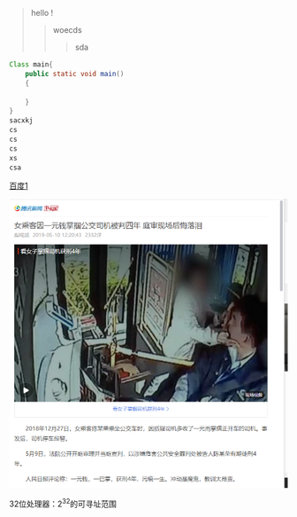 > hello !  
>>  woecds
>>> sda 
``` java
Class main{
    public static void main()
    {

    }
}
sacxkj
cs
cs
cs
xs
csa

```
[百度1](http://www.baidu.com)

![](./JVM图片/1.png)


32位处理器：2<sup>32</sup>的可寻址范围